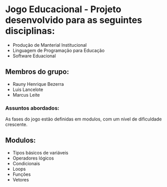 # Jogo Educacional - Projeto desenvolvido para as seguintes disciplinas:

* Produção de Manterial Institucional
* Linguagem de Programação para Educação
* Software Eduacional

## Membros do grupo:

* Rauny Henrique Bezerra
* Luis Lancelote
* Marcus Leite

### Assuntos abordados: 

As fases do jogo estão definidas em modulos, com um nível de dificuldade crescente.

## Modulos: 

* Tipos básicos de variáveis
* Operadores lógicos
* Condicionais
* Loops
* Funções
* Vetores
